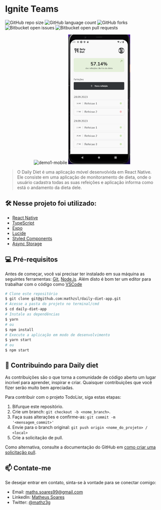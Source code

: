 # Ignite Teams

![GitHub repo size](https://img.shields.io/github/repo-size/mathzsl/daily-diet-app?style=for-the-badge)
![GitHub language count](https://img.shields.io/github/languages/count/mathzsl/daily-diet-app?style=for-the-badge)
![GitHub forks](https://img.shields.io/github/forks/mathzsl/daily-diet-app?style=for-the-badge)
![Bitbucket open issues](https://img.shields.io/bitbucket/issues/mathzsl/daily-diet-app?style=for-the-badge)
![Bitbucket open pull requests](https://img.shields.io/bitbucket/pr-raw/mathzsl/daily-diet-app?style=for-the-badge)

<div align="center" >
  <img src="./.github/assets/play1.gif" alt="demo1-mobile" height="425">
  <img src="./.github/assets/play2.gif" alt="demo2-mobile" height="425">
</div>

> O Daily Diet é uma aplicação móvel desenvolvida em React Native. Ele consiste em uma aplicação de monitoramento de dieta, onde o usuário cadastra todas as suas refeições e aplicação informa como está o andamento da dieta dele.


## 🛠️ Nesse projeto foi utilizado:

- [React Native](https://reactnative.dev/)
- [TypeScript](https://www.typescriptlang.org/)
- [Expo](https://expo.dev/)
- [Lucide ](https://lucide.dev/)
- [Styled Components](https://styled-components.com/)
- [Async Storage](https://react-native-async-storage.github.io/async-storage/docs/usage/)

## 💻 Pré-requisitos

Antes de começar, você vai precisar ter instalado em sua máquina as seguintes ferramentas:
[Git](https://git-scm.com), [Node.js](https://nodejs.org/en/).
Além disto é bom ter um editor para trabalhar com o código como [VSCode](https://code.visualstudio.com/)

```bash
# Clone este repositório
$ git clone git@github.com:mathzsl/daily-diet-app.git
# Acesse a pasta do projeto no terminal/cmd
$ cd daily-diet-app
# Instale as dependências
$ yarn
# ou
$ npm install
# Execute a aplicação em modo de desenvolvimento
$ yarn start
# ou
$ npm start
```

## 🔖 Contribuindo para Daily diet

As contribuições são o que torna a comunidade de código aberto um lugar incrível para aprender, inspirar e criar. Quaisquer contribuições que você fizer serão muito bem apreciadas.

Para contribuir com o projeto TodoLisr, siga estas etapas:

1. Bifurque este repositório.
2. Crie um branch: `git checkout -b <nome_branch>`.
3. Faça suas alterações e confirme-as: `git commit -m '<mensagem_commit>'`
4. Envie para o branch original: `git push origin <nome_do_projeto> / <local>`
5. Crie a solicitação de pull.

Como alternativa, consulte a documentação do GitHub em [como criar uma solicitação pull](https://help.github.com/en/github/collaborating-with-issues-and-pull-requests/creating-a-pull-request).

## 📫 Contate-me

Se desejar entrar em contato, sinta-se à vontade para se conectar comigo:

- Email: maths.soares99@gmail.com
- LinkedIn: [Matheus Soares](https://www.linkedin.com/in/mathzsl/)
- Twitter: [@mathz3g](https://twitter.com/mathz3g)